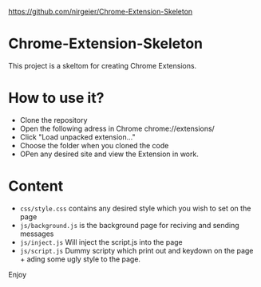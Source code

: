 https://github.com/nirgeier/Chrome-Extension-Skeleton

Chrome-Extension-Skeleton
=========================


This project is a skeltom for creating Chrome Extensions.

# How to use it?

 - Clone the repository
 - Open the following adress in Chrome chrome://extensions/
 - Click "Load unpacked extension…"
 - Choose the folder when you cloned the code
 - OPen any desired site and view the Extension in work.

# Content

 - `css/style.css` contains any desired style which you wish to set on the page
 - `js/background.js` is the background page for reciving and sending messages
 - `js/inject.js` Will inject the script.js into the page
 - `js/script.js` Dummy scripty which print out and keydown on the page + ading some ugly style to the page.

 Enjoy    
